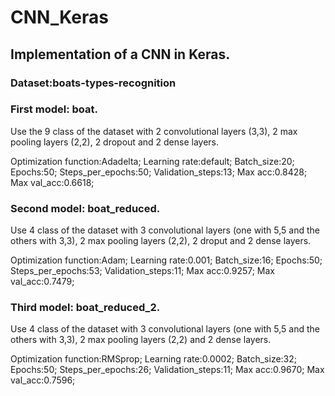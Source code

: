 # CNN_Keras
## Implementation of a CNN in Keras.
### Dataset:boats-types-recognition

### First model: boat. 
Use the 9 class of the dataset with 2 convolutional layers (3,3), 2 max pooling layers (2,2), 2 dropout and 2 dense layers.

Optimization function:Adadelta; 
Learning rate:default; 
Batch_size:20; 
Epochs:50; 
Steps_per_epochs:50; 
Validation_steps:13; 
Max acc:0.8428; 
Max val_acc:0.6618;

### Second model: boat_reduced. 
Use 4 class of the dataset with 3 convolutional layers (one with 5,5 and the others with 3,3), 2 max pooling layers (2,2), 2 droput and 2 dense layers.

Optimization function:Adam; 
Learning rate:0.001; 
Batch_size:16; 
Epochs:50; 
Steps_per_epochs:53; 
Validation_steps:11;
Max acc:0.9257; 
Max val_acc:0.7479;

### Third model: boat_reduced_2. 
Use 4 class of the dataset with 3 convolutional layers (one with 5,5 and the others with 3,3), 2 max pooling layers (2,2) and 2 dense layers.

Optimization function:RMSprop; 
Learning rate:0.0002; 
Batch_size:32; 
Epochs:50; 
Steps_per_epochs:26; 
Validation_steps:11; 
Max acc:0.9670; 
Max val_acc:0.7596; 

